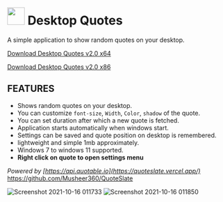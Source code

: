 #  <img src="https://user-images.githubusercontent.com/16499626/137559109-31f353be-3a77-4603-83c3-ad0d154588d5.png" width="40" height="40"> Desktop Quotes
A simple application to show random quotes on your desktop.  
 
 [Download Desktop Quotes v2.0 x64](https://github.com/RaoHammas/DesktopQuotes/releases/download/v2.0.0/Desktop.Quotes.x64.zip)  
  
 [Download Desktop Quotes v2.0 x86](https://github.com/RaoHammas/DesktopQuotes/releases/download/v2.0.0/Desktop.Quotes.x86.zip)  
 

## **FEATURES**

 
 - Shows random quotes on your desktop.
 - You can customize `font-size`, `Width`, `Color`, `shadow` of the quote.
 - You can set duration after which a new quote is fetched.
 - Application starts automatically when windows start.
 - Settings can be saved and quote position on desktop is remembered.
 - lightweight and simple 1mb approximately.
 - Windows 7 to windows 11 supported.
 - **Right click on quote to open settings menu**

*Powered by [https://api.quotable.io](https://quoteslate.vercel.app/)* https://github.com/Musheer360/QuoteSlate

 
 
![Screenshot 2021-10-16 011733](https://user-images.githubusercontent.com/16499626/137556192-157f24d2-1528-4637-867f-5ab2937a6586.png)
![Screenshot 2021-10-16 011850](https://user-images.githubusercontent.com/16499626/137556199-883cc611-68f7-4464-b799-48e243841dcb.png)
